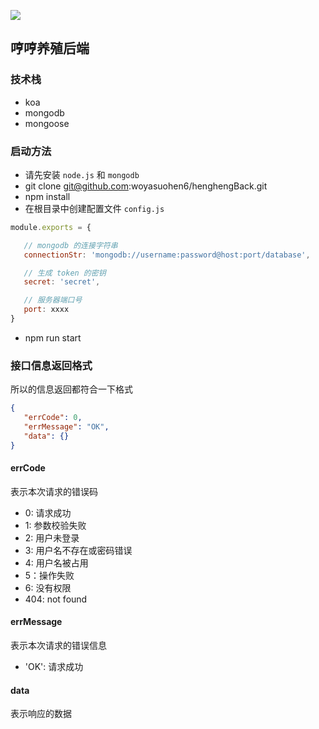 ![](https://github.com/woyasuohen6/henghengBack/blob/master/public/logo.png)
## 哼哼养殖后端  
### 技术栈
- koa
- mongodb 
- mongoose

### 启动方法
- 请先安装 `node.js` 和 `mongodb`  
- git clone git@github.com:woyasuohen6/henghengBack.git
- npm install
- 在根目录中创建配置文件 `config.js`
```js
module.exports = {

   // mongodb 的连接字符串
   connectionStr: 'mongodb://username:password@host:port/database',

   // 生成 token 的密钥 
   secret: 'secret',

   // 服务器端口号
   port: xxxx
}
```
- npm run start

### 接口信息返回格式
所以的信息返回都符合一下格式
```json
{
   "errCode": 0,
   "errMessage": "OK",
   "data": {}
}
```
#### errCode 
表示本次请求的错误码
- 0: 请求成功
- 1: 参数校验失败
- 2: 用户未登录
- 3: 用户名不存在或密码错误
- 4: 用户名被占用
- 5：操作失败
- 6: 没有权限
- 404: not found
#### errMessage
表示本次请求的错误信息
- 'OK': 请求成功
#### data
表示响应的数据